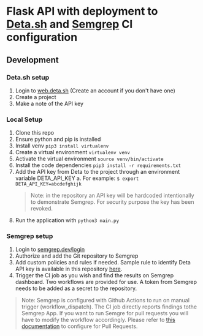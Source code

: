 # Flask API with deployment to [Deta.sh](https://deta.sh) and [Semgrep](https://semgrep.dev/) CI configuration

## Development

### Deta.sh setup

1. Login to [web.deta.sh](https://web.deta.sh/) (Create an account if you don't have one)
2. Create a project
3. Make a note of the API key

### Local Setup

1. Clone this repo
2. Ensure python and pip is installed
3. Install venv `pip3 install virtualenv`
4. Create a virtual environment `virtualenv venv`
5. Activate the virtual environment `source venv/bin/activate`
6. Install the code dependencies `pip3 install -r requirements.txt`
7. Add the API key from Deta to the project through an environment variable DETA_API_KEY
    a. For example: `$ export DETA_API_KEY=abcdefghijk`
    >Note: in the repository an API key will be hardcoded intentionally to demonstrate Semgrep. For security purpose the key has been revoked.
8. Run the application with `python3 main.py`

### Semgrep setup

1. Login to [semgrep.dev/login](https://semgrep.dev/login)
2. Authorize and add the Git repository to Semgrep
3. Add custom policies and rules if needed. Sample rule to identify Deta API key is available in this repository [here](rules).
4. Trigger the CI job as you wish and find the results on Semgrep dashboard. Two workflows are provided for use. A token from Semgrep needs to be added as a secret to the repository.

>Note: Semgrep is configured with Github Actions to run on manual trigger (workflow_dispatch). The CI job directly reports findings tothe Semgrep App. If you want to run Semgre for pull requests you will have to modify the workflow accordingly. Please refer to [this documentation](https://semgrep.dev/docs/semgrep-ci/sample-ci-configs/#github-actions) to configure for Pull Requests.
